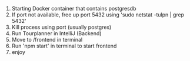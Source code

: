 1. Starting Docker container that contains postgresdb
2. If port not available, free up port 5432 using 'sudo netstat -tulpn | grep 5432'
3. Kill process using port (usually postgres)
4. Run Tourplanner in IntelliJ (Backend) 
5. Move to /frontend in terminal
6. Run 'npm start' in terminal to start frontend
7. enjoy
